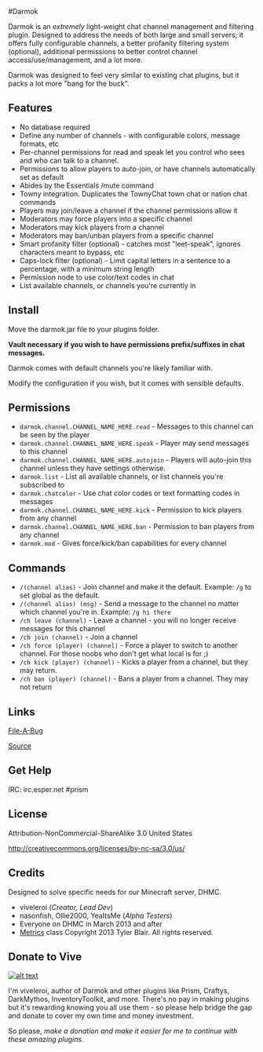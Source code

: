 #Darmok

Darmok is an *extremely* light-weight chat channel management and filtering plugin. Designed to address the needs of both large and small servers; it offers fully configurable channels, a better profanity filtering system (optional), additional permissions to better control channel access/use/management, and a lot more.

Darmok was designed to feel very similar to existing chat plugins, but it packs a lot more "bang for the buck".

## Features

- No database required
- Define any number of channels - with configurable colors, message formats, etc
- Per-channel permissions for read and speak let you control who sees and who can talk to a channel.
- Permissions to allow players to auto-join, or have channels automatically set as default
- Abides by the Essentials /mute command
- Towny integration. Duplicates the TownyChat town chat or nation chat commands
- Players may join/leave a channel if the channel permissions allow it
- Moderators may force players into a specific channel
- Moderators may kick players from a channel
- Moderators may ban/unban players from a specific channel
- Smart profanity filter (optional) - catches most "leet-speak", ignores characters meant to bypass, etc
- Caps-lock filter (optional) - Limit capital letters in a sentence to a percentage, with a minimum string length
- Permission node to use color/text codes in chat
- List available channels, or channels you're currently in


## Install

Move the darmok.jar file to your plugins folder.

**Vault necessary if you wish to have permissions prefix/suffixes in chat messages.**

Darmok comes with default channels you're likely familiar with.

Modify the configuration if you wish, but it comes with sensible defaults.

## Permissions

- `darmok.channel.CHANNEL_NAME_HERE.read` - Messages to this channel can be seen by the player
- `darmok.channel.CHANNEL_NAME_HERE.speak` - Player may send messages to this channel
- `darmok.channel.CHANNEL_NAME_HERE.autojoin` - Players will auto-join this channel unless they have settings otherwise.
- `darmok.list` - List all available channels, or list channels you're subscribed to
- `darmok.chatcolor` - Use chat color codes or text formatting codes in messages
- `darmok.channel.CHANNEL_NAME_HERE.kick` - Permission to kick players from any channel
- `darmok.channel.CHANNEL_NAME_HERE.ban` - Permission to ban players from any channel
- `darmok.mod` - Gives force/kick/ban capabilities for every channel


## Commands

- `/(channel alias)` - Join channel and make it the default. Example: `/g` to set global as the default.
- `/(channel alias) (msg)` - Send a message to the channel no matter which channel you're in. Example: `/g hi there`
- `/ch leave (channel)` - Leave a channel - you will no longer receive messages for this channel
- `/ch join (channel)` - Join a channel
- `/ch force (player) (channel)` - Force a player to switch to another channel. For those noobs who don't get what local is for ;)
- `/ch kick (player) (channel)` - Kicks a player from a channel, but they may return.
- `/ch ban (player) (channel)` - Bans a player from a channel. They may not return


## Links

[File-A-Bug](https://snowy-evening.com/botsko/darmok )

[Source](https://github.com/prism/Darmok )



## Get Help

IRC: irc.esper.net #prism


## License 

Attribution-NonCommercial-ShareAlike 3.0 United States

http://creativecommons.org/licenses/by-nc-sa/3.0/us/

## Credits

Designed to solve specific needs for our Minecraft server, DHMC.

- viveleroi (*Creator, Lead Dev*)
- nasonfish, Ollie2000, YeaItsMe (*Alpha Testers*)
- Everyone on DHMC in March 2013 and after
- [Metrics](http://mcstats.org) class Copyright 2013 Tyler Blair. All rights reserved.


## Donate to Vive


[![alt text][2]][1]

  [1]: https://www.paypal.com/cgi-bin/webscr?return=http%3A%2F%2Fdev.bukkit.org%2Fserver-mods%2Fprism%2F&cn=Add+special+instructions+to+the+addon+author%28s%29&business=botsko%40gmail.com&bn=PP-DonationsBF%3Abtn_donateCC_LG.gif%3ANonHosted&cancel_return=http%3A%2F%2Fdev.bukkit.org%2Fserver-mods%2Fprism%2F&lc=US&item_name=Prism+%28from+Bukkit.org%29&cmd=_donations&rm=1&no_shipping=1&currency_code=USD
  [2]: http://botsko.s3.amazonaws.com/paypal_donate.gif

I'm viveleroi, author of Darmok and other plugins like Prism, Craftys, DarkMythos, InventoryToolkit, and more. There's no pay in making plugins but it's rewarding knowing you all use them - so please help bridge the gap and donate to cover my own time and money investment.

So please, *make a donation and make it easier for me to continue with these amazing plugins*.